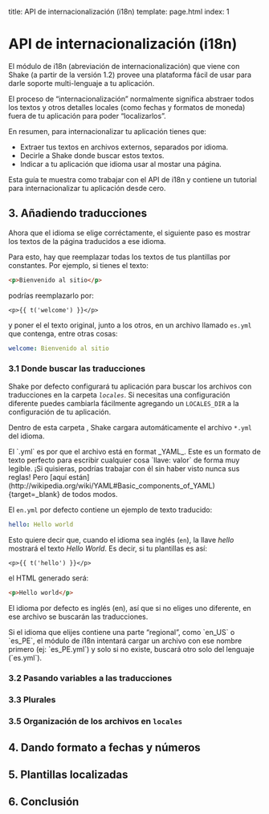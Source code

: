 title: API de internacionalización (i18n)
template: page.html
index: 1

<div class="header" markdown=1>

# API de internacionalización (i18n)

El módulo de i18n (abreviación de internacionalización) que viene con Shake (a partir de la versión 1.2) provee una plataforma fácil de usar para darle soporte multi-lenguaje a tu aplicación.

El proceso de “internacionalización” normalmente significa abstraer todos los textos y otros detalles locales (como fechas y formatos de moneda) fuera de tu aplicación para poder “localizarlos”.

En resumen, para internacionalizar tu aplicación tienes que:

* Extraer tus textos en archivos externos, separados por idioma.
* Decirle a Shake donde buscar estos textos.
* Indicar a tu aplicación que idioma usar al mostar una página.

Esta guía te muestra como trabajar con el API de i18n y contiene un tutorial para internacionalizar tu aplicación desde cero.

</div>



## 3. Añadiendo traducciones

Ahora que el idioma se elige corréctamente, el siguiente paso es mostrar los textos de la página traducidos a ese idioma.

Para esto, hay que reemplazar todas los textos de tus plantillas por constantes.  Por ejemplo, si tienes el texto:

```html
<p>Bienvenido al sitio</p>
```

podrías reemplazarlo por:

```jinja
<p>{{ t('welcome') }}</p>
```

y poner el el texto original, junto a los otros, en un archivo llamado `es.yml` que contenga, entre otras cosas:

```yaml
welcome: Bienvenido al sitio
```



### 3.1 Donde buscar las traducciones

Shake por defecto configurará tu aplicación para buscar los archivos con traducciones en la carpeta _`locales`_.  Si necesitas una configuración diferente puedes cambiarla fácilmente agregando un `LOCALES_DIR` a la configuración de tu aplicación.

Dentro de esta carpeta , Shake cargara automáticamente el archivo `*.yml` del idioma.

<div class=note markdown=1>
El `.yml` es por que el archivo está en format _YAML_. Este es un formato de texto perfecto para escribir cualquier cosa `llave: valor` de forma muy legible.  ¡Si quisieras, podrías trabajar con él sin haber visto nunca sus reglas! Pero [aquí están](http://wikipedia.org/wiki/YAML#Basic_components_of_YAML){target=_blank} de todos modos.
</div>

El `en.yml` por defecto contiene un ejemplo de texto traducido:

```yaml
hello: Hello world
```

Esto quiere decir que, cuando el idioma sea inglés (`en`), la llave _hello_ mostrará el texto _Hello World_.  Es decir, si tu plantillas es así:

```jinja
<p>{{ t('hello') }}</p>
```

el HTML generado será:

```html
<p>Hello world</p>
```

El idioma por defecto es inglés (en), así que si no eliges uno diferente, en ese archivo se buscarán las traducciones.

<div class=note markdown=1>
Si el idioma que elijes contiene una parte “regional”, como `en_US` o `es_PE`, el módulo de i18n intentará cargar un archivo con ese nombre primero (ej: `es_PE.yml`) y solo si no existe, buscará otro solo del lenguaje (`es.yml`).
</div>

### 3.2 Pasando variables a las traducciones



### 3.3 Plurales



### 3.5 Organización de los archivos en `locales`




## 4. Dando formato a fechas y números




## 5. Plantillas localizadas




## 6. Conclusión
